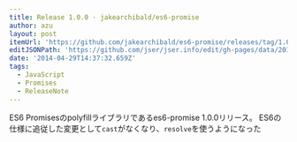 ```yaml
---
title: Release 1.0.0 · jakearchibald/es6-promise
author: azu
layout: post
itemUrl: 'https://github.com/jakearchibald/es6-promise/releases/tag/1.0.0'
editJSONPath: 'https://github.com/jser/jser.info/edit/gh-pages/data/2014/04/index.json'
date: '2014-04-29T14:37:32.659Z'
tags:
  - JavaScript
  - Promises
  - ReleaseNote
---
```

ES6 Promisesのpolyfillライブラリであるes6-promise 1.0.0リリース。
ES6の仕様に追従した変更として`cast`がなくなり、`resolve`を使うようになった
